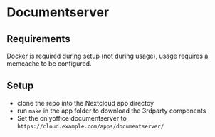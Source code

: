# Documentserver

## Requirements

Docker is required during setup (not during usage), usage requires a memcache to be configured.

## Setup

- clone the repo into the Nextcloud app directoy 
- run `make` in the app folder to download the 3rdparty components
- Set the onlyoffice documentserver to `https://cloud.example.com/apps/documentserver/`
